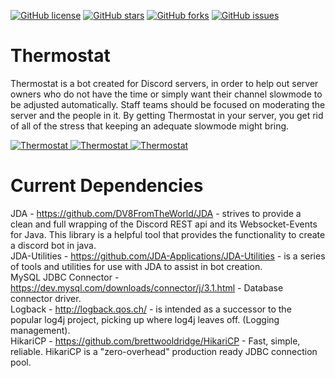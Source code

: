 [![GitHub license](https://img.shields.io/github/license/OpenSrcerer/thermostat?style=flat-square)](https://github.com/OpenSrcerer/thermostat/blob/master/LICENSE)
[![GitHub stars](https://img.shields.io/github/stars/OpenSrcerer/thermostat?style=flat-square)](https://github.com/OpenSrcerer/thermostat/stargazers)
[![GitHub forks](https://img.shields.io/github/forks/OpenSrcerer/thermostat?style=flat-square)](https://github.com/OpenSrcerer/thermostat/network)
[![GitHub issues](https://img.shields.io/github/issues/OpenSrcerer/thermostat?style=flat-square)](https://github.com/OpenSrcerer/thermostat/issues)   

# Thermostat
Thermostat is a bot created for Discord servers, in order to help out server owners who do not have the time or simply want their channel slowmode to be adjusted automatically. Staff teams should be focused on moderating the server and the people in it. By getting Thermostat in your server, you get rid of all of the stress that keeping an adequate slowmode might bring.   

<a href="https://top.gg/bot/700341788136833065" >
  <img src="https://top.gg/api/widget/status/700341788136833065.svg" alt="Thermostat" />
</a>
<a href="https://top.gg/bot/700341788136833065" >
  <img src="https://top.gg/api/widget/servers/700341788136833065.svg" alt="Thermostat" />
</a>
<a href="https://top.gg/bot/700341788136833065" >
  <img src="https://top.gg/api/widget/upvotes/700341788136833065.svg" alt="Thermostat" />
</a>

# Current Dependencies
JDA  - https://github.com/DV8FromTheWorld/JDA   - strives to provide a clean and full wrapping of the Discord REST api and its Websocket-Events for Java. This library is a helpful tool that provides the functionality to create a discord bot in java.  
JDA-Utilities - https://github.com/JDA-Applications/JDA-Utilities - is a series of tools and utilities for use with JDA to assist in bot creation.  
MySQL JDBC Connector - https://dev.mysql.com/downloads/connector/j/3.1.html - Database connector driver.  
Logback - http://logback.qos.ch/ - is intended as a successor to the popular log4j project, picking up where log4j leaves off. (Logging management).  
HikariCP - https://github.com/brettwooldridge/HikariCP - Fast, simple, reliable. HikariCP is a "zero-overhead" production ready JDBC connection pool.  
